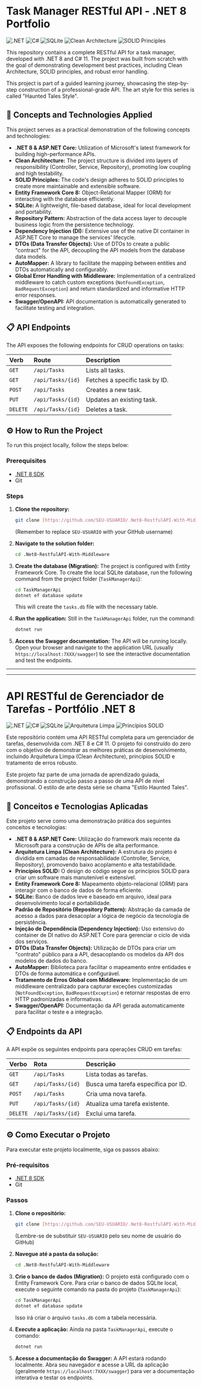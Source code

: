 # Task Manager RESTful API - .NET 8 Portfolio

![.NET](https://img.shields.io/badge/.NET-8-blueviolet) ![C#](https://img.shields.io/badge/C%23-11-blue) ![SQLite](https://img.shields.io/badge/SQLite-3-blue) ![Clean Architecture](https://img.shields.io/badge/Architecture-Clean-orange) ![SOLID Principles](https://img.shields.io/badge/SOLID-Principles-brightgreen)

This repository contains a complete RESTful API for a task manager, developed with .NET 8 and C# 11. The project was built from scratch with the goal of demonstrating development best practices, including Clean Architecture, SOLID principles, and robust error handling.

This project is part of a guided learning journey, showcasing the step-by-step construction of a professional-grade API. The art style for this series is called "Haunted Tales Style".

## 🚀 Concepts and Technologies Applied

This project serves as a practical demonstration of the following concepts and technologies:

* **.NET 8 & ASP.NET Core:** Utilization of Microsoft's latest framework for building high-performance APIs.
* **Clean Architecture:** The project structure is divided into layers of responsibility (Controller, Service, Repository), promoting low coupling and high testability.
* **SOLID Principles:** The code's design adheres to SOLID principles to create more maintainable and extensible software.
* **Entity Framework Core 8:** Object-Relational Mapper (ORM) for interacting with the database efficiently.
* **SQLite:** A lightweight, file-based database, ideal for local development and portability.
* **Repository Pattern:** Abstraction of the data access layer to decouple business logic from the persistence technology.
* **Dependency Injection (DI):** Extensive use of the native DI container in ASP.NET Core to manage the services' lifecycle.
* **DTOs (Data Transfer Objects):** Use of DTOs to create a public "contract" for the API, decoupling the API models from the database data models.
* **AutoMapper:** A library to facilitate the mapping between entities and DTOs automatically and configurably.
* **Global Error Handling with Middleware:** Implementation of a centralized middleware to catch custom exceptions (`NotFoundException`, `BadRequestException`) and return standardized and informative HTTP error responses.
* **Swagger/OpenAPI:** API documentation is automatically generated to facilitate testing and integration.

## 📋 API Endpoints

The API exposes the following endpoints for CRUD operations on tasks:

| Verb     | Route               | Description                    |
| :------- | :------------------ | :----------------------------- |
| `GET`    | `/api/Tasks`        | Lists all tasks.               |
| `GET`    | `/api/Tasks/{id}`   | Fetches a specific task by ID. |
| `POST`   | `/api/Tasks`        | Creates a new task.            |
| `PUT`    | `/api/Tasks/{id}`   | Updates an existing task.      |
| `DELETE` | `/api/Tasks/{id}`   | Deletes a task.                |

## ⚙️ How to Run the Project

To run this project locally, follow the steps below:

### Prerequisites
* [.NET 8 SDK](https://dotnet.microsoft.com/download/dotnet/8.0)
* Git

### Steps

1.  **Clone the repository:**
    ```bash
    git clone [https://github.com/SEU-USUARIO/.Net8-RestfulAPI-With-Middleware.git](https://github.com/SEU-USUARIO/.Net8-RestfulAPI-With-Middleware.git)
    ```
    (Remember to replace `SEU-USUARIO` with your GitHub username)

2.  **Navigate to the solution folder:**
    ```bash
    cd .Net8-RestfulAPI-With-Middleware
    ```

3.  **Create the database (Migration):**
    The project is configured with Entity Framework Core. To create the local SQLite database, run the following command from the project folder (`TaskManagerApi`):
    ```bash
    cd TaskManagerApi
    dotnet ef database update
    ```
    This will create the `tasks.db` file with the necessary table.

4.  **Run the application:**
    Still in the `TaskManagerApi` folder, run the command:
    ```bash
    dotnet run
    ```

5.  **Access the Swagger documentation:**
    The API will be running locally. Open your browser and navigate to the application URL (usually `https://localhost:7XXX/swagger`) to see the interactive documentation and test the endpoints.

---
---

# API RESTful de Gerenciador de Tarefas - Portfólio .NET 8

![.NET](https://img.shields.io/badge/.NET-8-blueviolet) ![C#](https://img.shields.io/badge/C%23-11-blue) ![SQLite](https://img.shields.io/badge/SQLite-3-blue) ![Arquitetura Limpa](https://img.shields.io/badge/Arquitetura-Limpa-orange) ![Princípios SOLID](https://img.shields.io/badge/SOLID-Principles-brightgreen)

Este repositório contém uma API RESTful completa para um gerenciador de tarefas, desenvolvida com .NET 8 e C# 11. O projeto foi construído do zero com o objetivo de demonstrar as melhores práticas de desenvolvimento, incluindo Arquitetura Limpa (Clean Architecture), princípios SOLID e tratamento de erros robusto.

Este projeto faz parte de uma jornada de aprendizado guiada, demonstrando a construção passo a passo de uma API de nível profissional. O estilo de arte desta série se chama "Estilo Haunted Tales".

## 🚀 Conceitos e Tecnologias Aplicadas

Este projeto serve como uma demonstração prática dos seguintes conceitos e tecnologias:

* **.NET 8 & ASP.NET Core:** Utilização do framework mais recente da Microsoft para a construção de APIs de alta performance.
* **Arquitetura Limpa (Clean Architecture):** A estrutura do projeto é dividida em camadas de responsabilidade (Controller, Service, Repository), promovendo baixo acoplamento e alta testabilidade.
* **Princípios SOLID:** O design do código segue os princípios SOLID para criar um software mais manutenível e extensível.
* **Entity Framework Core 8:** Mapeamento objeto-relacional (ORM) para interagir com o banco de dados de forma eficiente.
* **SQLite:** Banco de dados leve e baseado em arquivo, ideal para desenvolvimento local e portabilidade.
* **Padrão de Repositório (Repository Pattern):** Abstração da camada de acesso a dados para desacoplar a lógica de negócio da tecnologia de persistência.
* **Injeção de Dependência (Dependency Injection):** Uso extensivo do container de DI nativo do ASP.NET Core para gerenciar o ciclo de vida dos serviços.
* **DTOs (Data Transfer Objects):** Utilização de DTOs para criar um "contrato" público para a API, desacoplando os modelos da API dos modelos de dados do banco.
* **AutoMapper:** Biblioteca para facilitar o mapeamento entre entidades e DTOs de forma automática e configurável.
* **Tratamento de Erros Global com Middleware:** Implementação de um middleware centralizado para capturar exceções customizadas (`NotFoundException`, `BadRequestException`) e retornar respostas de erro HTTP padronizadas e informativas.
* **Swagger/OpenAPI:** Documentação da API gerada automaticamente para facilitar o teste e a integração.

## 📋 Endpoints da API

A API expõe os seguintes endpoints para operações CRUD em tarefas:

| Verbo    | Rota                | Descrição                           |
| :------- | :------------------ | :---------------------------------- |
| `GET`    | `/api/Tasks`        | Lista todas as tarefas.             |
| `GET`    | `/api/Tasks/{id}`   | Busca uma tarefa específica por ID. |
| `POST`   | `/api/Tasks`        | Cria uma nova tarefa.               |
| `PUT`    | `/api/Tasks/{id}`   | Atualiza uma tarefa existente.      |
| `DELETE` | `/api/Tasks/{id}`   | Exclui uma tarefa.                  |

## ⚙️ Como Executar o Projeto

Para executar este projeto localmente, siga os passos abaixo:

### Pré-requisitos
* [.NET 8 SDK](https://dotnet.microsoft.com/pt-br/download/dotnet/8.0)
* Git

### Passos

1.  **Clone o repositório:**
    ```bash
    git clone [https://github.com/SEU-USUARIO/.Net8-RestfulAPI-With-Middleware.git](https://github.com/SEU-USUARIO/.Net8-RestfulAPI-With-Middleware.git)
    ```
    (Lembre-se de substituir `SEU-USUARIO` pelo seu nome de usuário do GitHub)

2.  **Navegue até a pasta da solução:**
    ```bash
    cd .Net8-RestfulAPI-With-Middleware
    ```

3.  **Crie o banco de dados (Migration):**
    O projeto está configurado com o Entity Framework Core. Para criar o banco de dados SQLite local, execute o seguinte comando na pasta do projeto (`TaskManagerApi`):
    ```bash
    cd TaskManagerApi
    dotnet ef database update
    ```
    Isso irá criar o arquivo `tasks.db` com a tabela necessária.

4.  **Execute a aplicação:**
    Ainda na pasta `TaskManagerApi`, execute o comando:
    ```bash
    dotnet run
    ```

5.  **Acesse a documentação do Swagger:**
    A API estará rodando localmente. Abra seu navegador e acesse a URL da aplicação (geralmente `https://localhost:7XXX/swagger`) para ver a documentação interativa e testar os endpoints.
